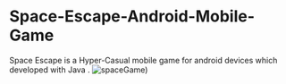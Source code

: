 # Space-Escape-Android-Mobile-Game
Space Escape is a Hyper-Casual mobile game for android devices which developed with Java .
![spaceGame)](https://user-images.githubusercontent.com/107271196/184561108-ef8687c2-b466-4097-b79b-b13847fc1031.png)

